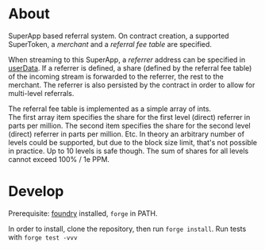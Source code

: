 # About

SuperApp based referral system.
On contract creation, a supported SuperToken, a _merchant_ and a _referral fee table_ are specified.

When streaming to this SuperApp, a _referrer_ address can be specified in [userData](https://docs.superfluid.finance/superfluid/developers/super-apps/user-data).
If a referrer is defined, a share (defined by the referral fee table) of the incoming stream is forwarded to the referrer, the rest to the merchant.
The referrer is also persisted by the contract in order to allow for multi-level referrals.

The referral fee table is implemented as a simple array of ints.  
The first array item specifies the share for the first level (direct) referrer in parts per million.
The second item specifies the share for the second level (direct) referrer in parts per million.
Etc.
In theory an arbitrary number of levels could be supported, but due to the block size limit, that's not possible in practice. Up to 10 levels is safe though.
The sum of shares for all levels cannot exceed 100% / 1e PPM.

# Develop

Prerequisite: [foundry](https://book.getfoundry.sh/) installed, `forge` in PATH.

In order to install, clone the repository, then run `forge install`.
Run tests with `forge test -vvv`